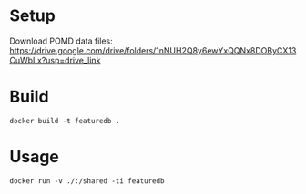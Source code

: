 # Setup

Download POMD data files: https://drive.google.com/drive/folders/1nNUH2Q8y6ewYxQQNx8DOByCX13CuWbLx?usp=drive_link

# Build

    docker build -t featuredb .

# Usage

    docker run -v ./:/shared -ti featuredb